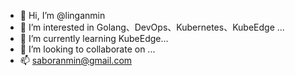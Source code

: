 - 👋 Hi, I’m @linganmin
- 👀 I’m interested in Golang、DevOps、Kubernetes、KubeEdge ...
- 🌱 I’m currently learning KubeEdge...
- 💞️ I’m looking to collaborate on ...
- 📫 saboranmin@gmail.com

